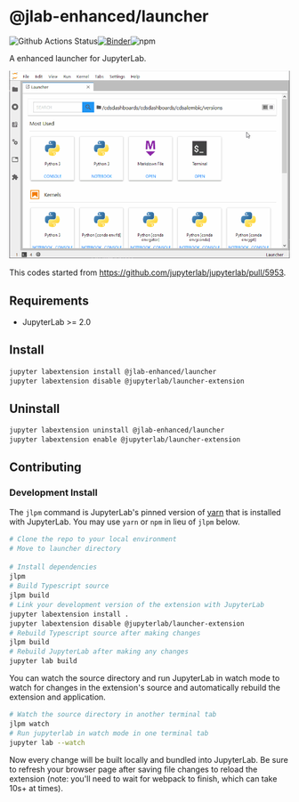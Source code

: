 # @jlab-enhanced/launcher

![Github Actions Status](https://github.com/fcollonval/jlab-enhanced-launcher/workflows/Build/badge.svg)[![Binder](https://mybinder.org/badge_logo.svg)](https://mybinder.org/v2/gh/fcollonval/jlab-enhanced-launcher/master?urlpath=lab)![npm](https://img.shields.io/npm/v/@jlab-enhanced/launcher)

A enhanced launcher for JupyterLab.

![Demo](enh_launcher.gif)

This codes started from https://github.com/jupyterlab/jupyterlab/pull/5953.

## Requirements

* JupyterLab >= 2.0

## Install

```bash
jupyter labextension install @jlab-enhanced/launcher
jupyter labextension disable @jupyterlab/launcher-extension
```

## Uninstall

```bash
jupyter labextension uninstall @jlab-enhanced/launcher
jupyter labextension enable @jupyterlab/launcher-extension
```

## Contributing

### Development Install

The `jlpm` command is JupyterLab's pinned version of
[yarn](https://yarnpkg.com/) that is installed with JupyterLab. You may use
`yarn` or `npm` in lieu of `jlpm` below.

```bash
# Clone the repo to your local environment
# Move to launcher directory

# Install dependencies
jlpm
# Build Typescript source
jlpm build
# Link your development version of the extension with JupyterLab
jupyter labextension install .
jupyter labextension disable @jupyterlab/launcher-extension
# Rebuild Typescript source after making changes
jlpm build
# Rebuild JupyterLab after making any changes
jupyter lab build
```

You can watch the source directory and run JupyterLab in watch mode to watch for changes in the extension's source and automatically rebuild the extension and application.

```bash
# Watch the source directory in another terminal tab
jlpm watch
# Run jupyterlab in watch mode in one terminal tab
jupyter lab --watch
```

Now every change will be built locally and bundled into JupyterLab. Be sure to refresh your browser page after saving file changes to reload the extension (note: you'll need to wait for webpack to finish, which can take 10s+ at times).
